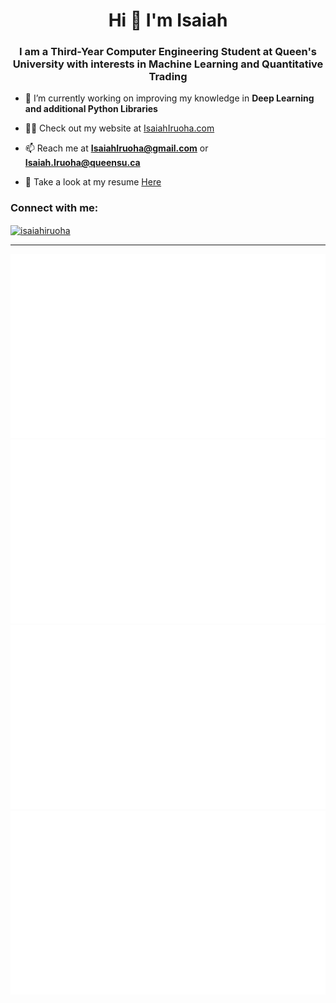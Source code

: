 <h1 align="center">Hi 👋 I'm Isaiah</h1>
<h3 align="center">I am a Third-Year Computer Engineering Student at Queen's University with interests in Machine Learning and Quantitative Trading</h3>

- 🌱 I’m currently working on improving my knowledge in **Deep Learning and additional Python Libraries**

- 👨‍💻 Check out my website at [IsaiahIruoha.com](https://isaiahiruoha.com)

- 📫 Reach me at **IsaiahIruoha@gmail.com** or **Isaiah.Iruoha@queensu.ca**

- 📄 Take a look at my resume [Here](https://drive.google.com/file/d/1n0a8gj1Dlw2YS4qFNtfBll83eLOS51V6/view?usp=sharing)

<h3 align="left">Connect with me:</h3>
<p align="left">
<a href="https://linkedin.com/in/isaiahiruoha" target="blank"><img align="center" src="https://raw.githubusercontent.com/rahuldkjain/github-profile-readme-generator/master/src/images/icons/Social/linked-in-alt.svg" alt="isaiahiruoha" height="30" width="40" /></a>
</p>

---
![](https://raw.githubusercontent.com/isaiahiruoha/github-analytics/master/generated/overview.svg#gh-dark-mode-only) ![](https://raw.githubusercontent.com/isaiahiruoha/github-analytics/master/generated/overview.svg#gh-light-mode-only) ![](https://raw.githubusercontent.com/isaiahiruoha/github-analytics/master/generated/languages.svg#gh-dark-mode-only) ![](https://raw.githubusercontent.com/isaiahiruoha/github-analytics/master/generated/languages.svg#gh-light-mode-only)
